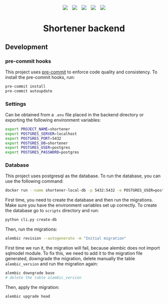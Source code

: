 <!-- Logo -->
<!-- <p align="center">
  <a href="https://www.freepik.com/icon/pill_5419351"><img width="256" height="256" src="https://raw.githubusercontent.com/maekind/shortener/main/logo.png"></a>
</p> -->
<!-- Shields -->
<p align="center">
<a href="https://github.com/maekind/shortener/blob/main/LICENSE"><img src="https://img.shields.io/badge/License-MIT-orange.svg" hspace="5"></a>
<a href="https://github.com/maekind/shortener"><img src="https://img.shields.io/github/repo-size/maekind/shortener?color=red" hspace="5"></a>
<a href="https://github.com/maekind/shortener"><img src="https://img.shields.io/github/last-commit/maekind/shortener?color=black" hspace="5"></a>
<a href="https://www.python.org/downloads/"><img src="https://img.shields.io/github/languages/top/maekind/shortener?color=darkgreen" hspace="5"></a>
<a href="https://www.python.org/downloads/"><img src="https://img.shields.io/badge/python%20version-%3E3.12-lightblue" hspace="5"></a>
</p>

<h1 align="center">Shortener backend</h1>

## Development

### pre-commit hooks

This project uses [pre-commit](https://pre-commit.com/) to enforce code quality and consistency.
To install the pre-commit hooks, run:

```bash
pre-commit install
pre-commit autoupdate
```

### Settings

Can be obtained from a `.env` file placed in the backend directory or exporting the following environment variables:

```bash
export PROJECT_NAME=shortener
export POSTGRES_SERVER=localhost
export POSTGRES_PORT=5432
export POSTGRES_DB=shortener
export POSTGRES_USER=postgres
export POSTGRES_PASSWORD=postgres
```

### Database

This project uses postgresql as the database. To run the database, you can use the following command:

```bash
docker run --name shortener-local-db -p 5432:5432 -e POSTGRES_USER=postgres -e POSTGRES_PASSWORD=postgres -d postgres:latest
```

First time, you need to create the database and then run the migrations.
Make sure you have the environment variables set up correctly.
To create the database go to `scripts` directory and run:

```bash
python cli.py create-db
```

Then, run the migrations:

```bash
alembic revision --autogenerate -m "Initial migration"
```

First time we run it, the migration will fail, because alembic does not import sqlmodel module. To fix this,
we need to add it to the migration file generated, downgrade the migration, delete manually the table `alembic_version`
and run the migration again:

```bash
alembic downgrade base
# delete the table alembic_version
```

Then, apply the migration:

```bash
alembic upgrade head
```
